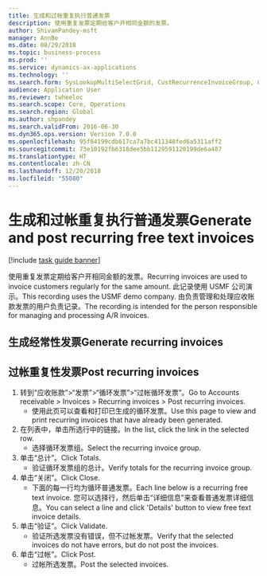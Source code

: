 ```yaml
---
title: 生成和过帐重复执行普通发票
description: 使用重复发票定期给客户开相同金额的发票。
author: ShivamPandey-msft
manager: AnnBe
ms.date: 08/29/2018
ms.topic: business-process
ms.prod: ''
ms.service: dynamics-ax-applications
ms.technology: ''
ms.search.form: SysLookupMultiSelectGrid, CustRecurrenceInvoiceGroup, CustFreeInvoice, CustRecurrenceInvoiceTotals
audience: Application User
ms.reviewer: twheeloc
ms.search.scope: Core, Operations
ms.search.region: Global
ms.author: shpandey
ms.search.validFrom: 2016-06-30
ms.dyn365.ops.version: Version 7.0.0
ms.openlocfilehash: 95f84199cdb617ca7a7bc411348fed6a5311aff2
ms.sourcegitcommit: 73e10192fb6318dee5bb1129591120199de6a487
ms.translationtype: HT
ms.contentlocale: zh-CN
ms.lasthandoff: 12/20/2018
ms.locfileid: "55080"
---
```

# <a name="generate-and-post-recurring-free-text-invoices"></a><span data-ttu-id="ad151-103">生成和过帐重复执行普通发票</span><span class="sxs-lookup"><span data-stu-id="ad151-103">Generate and post recurring free text invoices</span></span>

[!include [task guide banner](../../includes/task-guide-banner.md)]

<span data-ttu-id="ad151-104">使用重复发票定期给客户开相同金额的发票。</span><span class="sxs-lookup"><span data-stu-id="ad151-104">Recurring invoices are used to invoice customers regularly for the same amount.</span></span> <span data-ttu-id="ad151-105">此记录使用 USMF 公司演示。</span><span class="sxs-lookup"><span data-stu-id="ad151-105">This recording uses the USMF demo company.</span></span> <span data-ttu-id="ad151-106">由负责管理和处理应收账款发票的用户负责记录。</span><span class="sxs-lookup"><span data-stu-id="ad151-106">The recording is intended for the person responsible for managing and processing A/R invoices.</span></span>


## <a name="generate-recurring-invoices"></a><span data-ttu-id="ad151-107">生成经常性发票</span><span class="sxs-lookup"><span data-stu-id="ad151-107">Generate recurring invoices</span></span>

## <a name="post-recurring-invoices"></a><span data-ttu-id="ad151-108">过帐重复性发票</span><span class="sxs-lookup"><span data-stu-id="ad151-108">Post recurring invoices</span></span>
1. <span data-ttu-id="ad151-109">转到“应收账款”>“发票”>“循环发票”>“过帐循环发票”。</span><span class="sxs-lookup"><span data-stu-id="ad151-109">Go to Accounts receivable > Invoices > Recurring invoices > Post recurring invoices.</span></span>
    * <span data-ttu-id="ad151-110">使用此页可以查看和打印已生成的循环发票。</span><span class="sxs-lookup"><span data-stu-id="ad151-110">Use this page to view and print recurring invoices that have already been generated.</span></span>  
2. <span data-ttu-id="ad151-111">在列表中，单击所选行中的链接。</span><span class="sxs-lookup"><span data-stu-id="ad151-111">In the list, click the link in the selected row.</span></span>
    * <span data-ttu-id="ad151-112">选择循环发票组。</span><span class="sxs-lookup"><span data-stu-id="ad151-112">Select the recurring invoice group.</span></span>  
3. <span data-ttu-id="ad151-113">单击“总计”。</span><span class="sxs-lookup"><span data-stu-id="ad151-113">Click Totals.</span></span>
    * <span data-ttu-id="ad151-114">验证循环发票组的总计。</span><span class="sxs-lookup"><span data-stu-id="ad151-114">Verify totals for the recurring invoice group.</span></span>  
4. <span data-ttu-id="ad151-115">单击“关闭”。</span><span class="sxs-lookup"><span data-stu-id="ad151-115">Click Close.</span></span>
    * <span data-ttu-id="ad151-116">下面的每一行均为循环普通发票。</span><span class="sxs-lookup"><span data-stu-id="ad151-116">Each line below is a recurring free text invoice.</span></span> <span data-ttu-id="ad151-117">您可以选择行，然后单击“详细信息”来查看普通发票详细信息。</span><span class="sxs-lookup"><span data-stu-id="ad151-117">You can select a line and click 'Details' button to view free text invoice details.</span></span>  
5. <span data-ttu-id="ad151-118">单击“验证”。</span><span class="sxs-lookup"><span data-stu-id="ad151-118">Click Validate.</span></span>
    * <span data-ttu-id="ad151-119">验证所选发票没有错误，但不过帐发票。</span><span class="sxs-lookup"><span data-stu-id="ad151-119">Verify that the selected invoices do not have errors, but do not post the invoices.</span></span>  
6. <span data-ttu-id="ad151-120">单击“过帐”。</span><span class="sxs-lookup"><span data-stu-id="ad151-120">Click Post.</span></span>
    * <span data-ttu-id="ad151-121">过帐所选发票。</span><span class="sxs-lookup"><span data-stu-id="ad151-121">Post the selected invoices.</span></span>  


